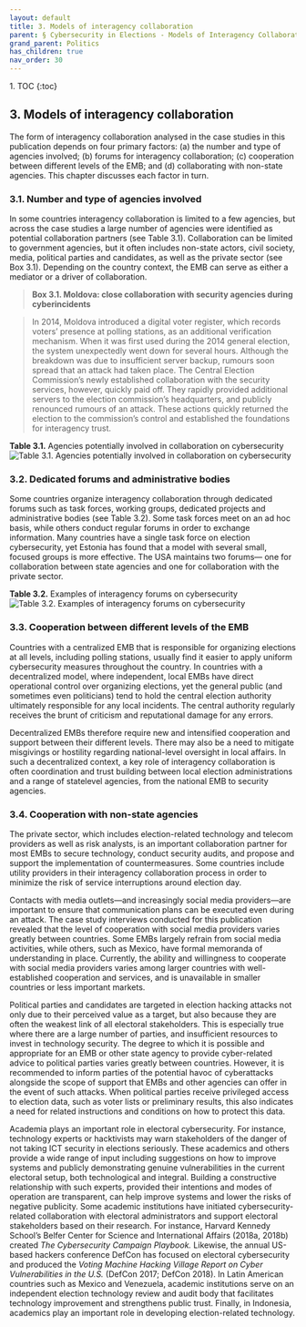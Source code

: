 ```yaml
---
layout: default
title: 3. Models of interagency collaboration 
parent: § Cybersecurity in Elections - Models of Interagency Collaboration  
grand_parent: Politics 
has_children: true
nav_order: 30 
---
```

<style>
.dont-break-out {
  /* These are technically the same, but use both */
  overflow-wrap: break-word;
  word-wrap: break-word;

  -ms-word-break: break-all;
  /* This is the dangerous one in WebKit, as it breaks things wherever */
  word-break: break-all;
  /* Instead use this non-standard one: */
  word-break: break-word;
}
</style>

<div class="dont-break-out" markdown="1">
1. TOC
{:toc}

## 3. Models of interagency collaboration
The form of interagency collaboration analysed in the case studies in this publication depends on four primary factors: (a) the number and type of agencies involved; (b) forums  for interagency collaboration; (c) cooperation  between different levels of the EMB; and (d) collaborating with non-state agencies. This chapter discusses each factor in turn.

### 3.1. Number and type of agencies involved
In some countries interagency collaboration is limited to a few agencies, but across the case studies a large number of agencies were identified as potential collaboration partners (see Table 3.1). Collaboration can be limited to government agencies, but it often includes non-state actors, civil society, media, political parties and candidates, as well as the private sector (see Box 3.1). Depending on the country context, the EMB can serve as either a mediator or a driver of collaboration.

> **Box 3.1. Moldova: close collaboration with security agencies during cyberincidents**

>In 2014, Moldova introduced a digital voter register, which records voters’ presence at polling stations, as an additional verification mechanism. When it was first used during the 2014 general election, the system unexpectedly went down for several hours. Although the breakdown was due to insufficient server backup, rumours soon spread that an attack had taken place. The Central Election Commission’s newly established collaboration with the security services, however, quickly paid off. They rapidly provided additional servers to the election commission’s headquarters, and publicly renounced rumours of an attack. These actions quickly returned the election to the commission’s control and established the foundations for interagency trust.

**Table 3.1.** Agencies potentially involved in collaboration on cybersecurity
![Table 3.1. Agencies potentially involved in collaboration on cybersecurity](https://statics.bsafes.com/images/papers/cybersecurity-in-elections-table-3-1.png)

### 3.2. Dedicated forums and administrative bodies
Some countries organize interagency collaboration through dedicated forums such as task forces, working groups, dedicated projects and administrative bodies (see Table 3.2). Some task forces meet on an ad hoc basis, while others conduct regular forums in order to exchange information. Many countries have a single task force on election cybersecurity, yet Estonia has found that a model with several small, focused groups is more effective. The USA maintains two forums— one for collaboration between state agencies and one for collaboration with the private sector.

**Table 3.2.** Examples of interagency forums on cybersecurity
![Table 3.2. Examples of interagency forums on cybersecurity](https://statics.bsafes.com/images/papers/cybersecurity-in-elections-table-3-2.png)

### 3.3. Cooperation between different levels of the EMB
Countries with a centralized EMB that is responsible for organizing elections at all levels, including polling stations, usually find it easier to apply uniform cybersecurity measures throughout the country. In countries with a decentralized model, where independent, local EMBs have direct operational control over organizing elections, yet the general public (and sometimes even politicians) tend to hold the central election authority ultimately responsible for any local incidents. The central authority regularly receives the brunt of criticism and reputational damage for any errors.

Decentralized EMBs therefore require new and intensified cooperation and support between their different levels. There may also be a need to mitigate misgivings or hostility regarding national-level oversight in local affairs. In such a decentralized context, a key role of interagency collaboration is often coordination and trust building between local election administrations and a range of statelevel agencies, from the national EMB to security agencies.

### 3.4. Cooperation with non-state agencies
The private sector, which includes election-related technology and telecom providers as well as risk analysts, is an important collaboration partner for most EMBs to secure technology, conduct security audits, and propose and support the implementation of countermeasures. Some countries include utility providers in their interagency collaboration process in order to minimize the risk of service interruptions around election day.

Contacts with media outlets—and increasingly social media providers—are important to ensure that communication plans can be executed even during an attack. The case study interviews conducted for this publication revealed that the level of cooperation with social media providers varies greatly between countries. Some EMBs largely refrain from social media activities, while others, such as Mexico, have formal memoranda of understanding in place. Currently, the ability and willingness to cooperate with social media providers varies among larger countries with well-established cooperation and services, and is unavailable in smaller countries or less important markets.

Political parties and candidates are targeted in election hacking attacks not only due to their perceived value as a target, but also because they are often the weakest link of all electoral stakeholders. This is especially true where there are a large number of parties, and insufficient resources to invest in technology security. The degree to which it is possible and appropriate for an EMB or other state agency to provide cyber-related advice to political parties varies greatly between countries. However, it is recommended to inform parties of the potential havoc of cyberattacks alongside the scope of support that EMBs and other agencies can offer in the event of such attacks. When political parties receive privileged access to election data, such as voter lists or preliminary results, this also indicates a need for related instructions and conditions on how to protect this data.

Academia plays an important role in electoral cybersecurity. For instance, technology experts or hacktivists may warn stakeholders of the danger of not taking ICT security in elections seriously. These academics and others provide a wide range of input including suggestions on how to improve systems and publicly demonstrating genuine vulnerabilities in the current electoral setup, both technological and integral. Building a constructive relationship with such experts, provided their intentions and modes of operation are transparent, can help improve systems and lower the risks of negative publicity. Some academic institutions have initiated cybersecurity-related collaboration with electoral administrators and support electoral stakeholders based on their research. For instance, Harvard Kennedy School’s Belfer Center for Science and International Affairs (2018a, 2018b) created *The Cybersecurity Campaign Playbook.* Likewise, the annual US-based hackers conference DefCon has focused on electoral cybersecurity and produced the *Voting Machine Hacking Village Report on Cyber Vulnerabilities in the U.S.* (DefCon 2017; DefCon 2018). In Latin American countries such as Mexico and Venezuela, academic institutions serve on an independent election technology review and audit body that facilitates technology improvement and strengthens public trust. Finally, in Indonesia, academics play an important role in developing election-related technology.

</div>
